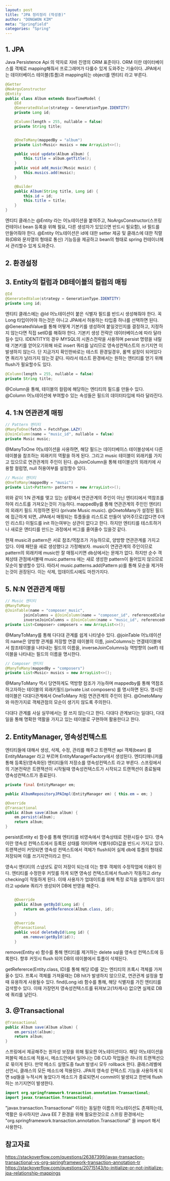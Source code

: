 ```yaml
---
layout: post
title: "JPA 정리정리 (작성중)"
author: "DONGWON KIM"
meta: "Springfield"
categories: "Spring"
---
```


## 1. JPA
Java Persistence Api 의 약자로 자바 진영의 ORM 표준이다. ORM 이란 데이터베이스를 객체로 mapping해줘서 프로그래머가 다룰수 있게 도와주는 기술이다. JPA에서는 데이터베이스 테이블(튜플)과 mapping되는 object를 엔티티 라고 부른다.
```java
@Getter
@NoArgsConstructor
@Entity
public class Album extends BaseTimeModel {
    @Id
    @GeneratedValue(strategy = GenerationType.IDENTITY)
    private Long id;

    @Column(length = 255, nullable = false)
    private String title;


    @OneToMany(mappedBy = "album")
    private List<Music> musics = new ArrayList<>();

    public void update(Album album) {
        this.title = album.getTitle();
    }
    public void add_music(Music music) {
        this.musics.add(music);
    }

    @Builder
    public Album(String title, Long id) {
        this.id = id;
        this.title = title;
    }
}
```
엔티티 클래스는 @Entity 라는 어노테이션을 붙여주고, NoArgsConstructor(스프링 컨테이너 bean 등록을 위해 필요, 다른 생성자가 있있으면 반드시 필요함), id 필드를 만들어줘야 한다. @Entity 어노테이션은 id에 대한 setter 제공 및 클래스에 대한 직렬화(DB와 문자열의 형태로 통신) 기능등을 제공하고 bean의 형태로 spring 컨테이너헤서 관리할수 있게 도와준다.



## 2. 환경설정


## 3. Entity의 컬럼과 DB테이블의 컬럼의 매핑
```java
@Id
@GeneratedValue(strategy = GenerationType.IDENTITY)
private Long id;
```
엔티티 클래스에는 @Id 어노테이션이 붙은 식별자 필드를 반드시 생성해줘야 한다. 꼭 Long 타입이어야 하는것은 아니고 JPA에서 허용하는 타입중 하나를 선택하면 된다. @GeneratedValue를 통해 어떻게 기본키를 생성하여 붙일것인지를 결정하고, 지정하지 않는다면 직접 setID를 해줘야 한다. 기본키 생성 전략은 데이터베이스에 따라 달라질수 있다. IDENTITY의 경우 MYSQL의 시퀀스전략을 사용하며 persist 명령을 내릴때 기본키를 얻어오기위해 바로 insert 쿼리를 날리므로 영속성컨텍스트의 쓰기지연 이 발생하지 않는다.
단 지금가지 확인한바로는 테스트 환경일경우, 롤백 설정이 되어있다면 쿼리가 날라가지 않는것 같다. 따라서 테스트 환경에서는 원하는 엔티티를 얻기 위해 flush가 필요할수도 있다.

```java
@Column(length = 255, nullable = false)
private String title;
```
@Column을 통해, 테이블의 컬럼에 해당하는 엔티티의 필드를 만들수 있다. @Column 어노테이션에 부여할수 있는 속성들은 필드의 데이터타입에 따라 달라진다.


## 4. 1:N 연관관계 매핑
```java
// Pattern 엔티티
@ManyToOne(fetch = FetchType.LAZY)
@JoinColumn(name = "music_id", nullable = false)
private Music music;
```

@ManyToOne 어노테이션을 사용하면, 해당 필드는 데이터베이스 테이블상에서 다른 테이블을 참조하는 외래키의 역활을 하게 된다. 그리고 music 테이블이 외래키를 가지고 있으므로 연관관계의 주인이 된다. 
@JoinColumn을 통해 테이블상의 외래키에 사용할 컬럼명, null 허용여부를 설정할수 있다. 

```java
// Music 엔티티
@OneToMany(mappedBy = "music")
private List<Pattern> patterns = new ArrayList<>();
```
위와 같이 1:N 관계를 맺고 있는 상황에서 연관관계의 주인이 아닌 엔티티에서 역참조를 하여 리스트를 가져오는것이 가능하다. mappedBy를 통해 연관관계의 주인인 엔티티의 외래키 필드 지정하면 된다 (private Music music). @OnetoMany가 설정된 필드에 접근하게 되면, JPA에서 매핑되는 튜플들을 리스트로 만들어 넣어주므로(없다면 0개인 리스트) 이필드를 init 하는여부는 상관이 없다고 한다. 하지만 엔티티를 테스트하거나 새로운 앤티티를 만드는 과정에서 버그를 줄여줄수 있을것 같다.

현재 music과 pattern은 서로 참조/역참조가 가능하므로, 양방향 연관관계를 가지고 있다. 이때 패턴을 새로 생성했다고 가정해보자. music이 연관관계의 주인이므로 pattern의 외래키에 music만 잘 매핑시키면 db상에서는 문제가 없다. 하지만 순수 객체상태 관점에서볼때 music.patterns 에는 새로 생성한 pattern이 들어있지 않으므로 모순이 발생할수 있다. 따라서 music.patterns.add(Pattern p)를 통해 모순을 제거하는것이 권장된다. 이는 삭제, 업데이트시에도 마찬가지다.

## 5. N:N 연관관계 매핑
```java
// Music 엔티티
@ManyToMany
@JoinTable(name = "composer_music",
        joinColumns = @JoinColumn(name = "composer_id", referencedColumnName = "id"),
        inverseJoinColumns = @JoinColumn(name = "music_id", referencedColumnName = "id"))
private List<Composer> composers = new ArrayList<>();
```
@ManyToMany를 통해 다다대 관계를 쉽게 나타낼수 있다. @joinTable 어노테이션의 name은 양방향 관계를 저장할 연결 테이블의 이름, joinColumns는 연결테이블에서 참조테이블을 나타내는 필드의 이름을, inverseJoinColumns능 역방향의 (self) 테이블을 나타내는 필드의 이름을 명시한다.

```java
// Composer 엔티티
@ManyToMany(mappedBy = "composers")
private List<Music> musics = new ArrayList<>();
```
@ManyToMany 역시 당연하게도 역방향 참조가 가능하며 mappedby를 통해 역참조 하고자하는 테이블의 외래키필드(private List<Composer> composers) 를 명시하면 된다. 명시된 테이블은 다대다관계에서 OneToMany 처럼 연관관계의 주인이 된다. @OnetoMany와 마찬가지로 객체관점의 모순이 생기지 않도록 주의한다.

다대다 관계를 사실 실무에서는 잘 쓰지 않는다고 한다. 다대다 관계보다는 일대다, 다대일을 통해 명확한 역활을 가지고 있는 테이블로 구현하여 활용한다고 한다.

## 2. EntityManager, 영속성컨텍스트
엔티티들에 대해서 생성, 삭제, 수정, 관리를 해주고 트랜잭션 api 객체(bean) 를 EntityManager 라고 부르며 EntityManagerFactory에서 생성된다. 엔티티매니저를 통해 등록된(영속화된) 엔티티들의 저장소를 영속성컨텍스트 라고 부른다. 스프링에서의 기본전략은 트랜잭션이 시작될때 영속성컨텍스트가 시작되고 트랜잭션이 종료될때 영속성컨텍스트가 종료된다.

```java
private final EntityManager em;

public AlbumRepositoryJPAImpl(EntityManager em) { this.em = em; }

@Override
@Transactional
public Album save(Album album) {
    em.persist(album);
    return album;
}
```
persist(Entity e) 함수를 통해 엔티티를 비영속에서 영속상태로 전환시킬수 있다. 영속이란 영속성 컨텍스트에서 등록된 상태를 의미하며 식별자(ID)값을 반드시 가지고 있다. 트랜잭션이 커밋되면 영속성 컨텍스트에서 객체가 flush되어 실제 db에 튜플의 형태로 저장되며 이를 쓰기지연이라고 한다. 

영속시 엔티티의 스냅샷도 같이 저장이 되는데 이는 향후 객체의 수정작업에 이용이 된다. 엔티티를 수정한후 커밋를 하게 되면 영속성 컨텍스트에서 flush가 작동하고 dirty checking이 작동하게 된다. 이때 사용자가 업데이트를 위해 특정 로직을 실행하지 않더라고 update 쿼리가 생성되어 DB에 반영을 해준다. 
```java

    @Override
    public Album getById(Long id) {
        return em.getReference(Album.class, id);
    }

    @Override
    @Transactional
    public void deleteById(Long id) {
        em.remove(getById(id));
    }
```
remove(Entity e) 함수를 통해 엔티티를 제거하는 delete sql을 영속성 컨텍스트에 등록한다. 향후 커밋시 flush 되어 DB의 테이블에서  튜플이 삭제된다.

getRefererce(Entity.class, ID)를 통해 해당 ID를 갖는 엔티티의 프록시 객체를 가져올수 있다. 프록시 객체를 가져올때는 DB hit가 발생하지 않으므로, 연관관계 설정을 할때 유용하게 사용될수 있다. find(Long id) 함수를 통해, 해당 식별자를 가진 엔티티를 검색할수 있다. 이때 가장먼저 영속성컨텍스트를 뒤져보고(1차캐시) 없으면 실제로 DB에 쿼리를 날린다.

## 3. @Transactional
```java
@Transactional
public Album save(Album album) {
    em.persist(album);
    return album;
}
```
스프링에서 제공해주는 원자성 보장을 위해 필요한 어노테이션이다. 해당 어노테이션을 퍼블릭 메소드에 적용시, 메소드안에서 일어나는 DB CUD 작업들은 하나의 트랜젝션으로 묶이게 된다. 만약 메소드 실행도중 fault 발생시 모두 rollback 한다. 클래스레벨에 선언시, 클래스의 모든 메소드에 적용된다. JPA의 영속성 컨텍스트 기능을 사용하게 되면 sql들을 누적시켜 놓았다가 메소드가 종료되면서 commit이 발생되고 한번에 flush 하는 쓰기지연이 발생한다.

```java
import org.springframework.transaction.annotation.Transactional;
import javax.transaction.Transactional;
```
"javax.transaction.Transactional" 이라는 동일한 이름의 어노테이션도 존재하는데, 역활은 유사하지만 Java EE 7 환경을 위해 필요한것으로 스프링 환경에서는 "org.springframework.transaction.annotation.Transactional" 을 import 해서 사용한다.


## 참고자료
https://stackoverflow.com/questions/26387399/javax-transaction-transactional-vs-org-springframework-transaction-annotation-tr
https://stackoverflow.com/questions/20715143/to-initialize-or-not-initialize-jpa-relationship-mappings
